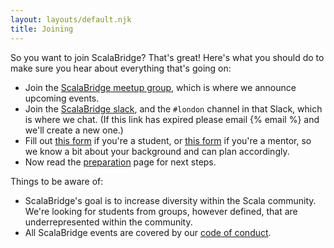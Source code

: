 ```yaml
---
layout: layouts/default.njk
title: Joining
---
```


So you want to join ScalaBridge? That's great! Here's what you should do to make sure you hear about everything that's going on:

* Join the [ScalaBridge meetup group][meetup], which is where we announce upcoming events.
* Join the [ScalaBridge slack][slack], and the `#london` channel in that Slack, which is where we chat. (If this link has expired please email {% email %} and we'll create a new one.)
* Fill out [this form][student-form] if you're a student, or [this form][mentor-form] if you're a mentor, so we know a bit about your background and can plan accordingly.
* Now read the [preparation][preparation] page for next steps.


Things to be aware of:

* ScalaBridge's goal is to increase diversity within the Scala community. We're looking for students from groups, however defined, that are underrepresented within the community.
* All ScalaBridge events are covered by our [code of conduct][coc].

[slack]: https://scalabridge-invite.herokuapp.com/
[student-form]: https://docs.google.com/forms/d/e/1FAIpQLSe-1thDrpDMvHttzbZ1lEetDP4lkvf025wJCkxT9jyoJDNBuw/viewform
[mentor-form]: https://docs.google.com/forms/d/e/1FAIpQLScOaEfBrpxKDvsoGxjIM9RPDiTPtyJEb-DDZ4UItX22vDx7JA/viewform
[meetup]: https://www.meetup.com/ScalaBridge-London/
[coc]: https://scalabridge.org/code-of-conduct
[preparation]: /preparation
